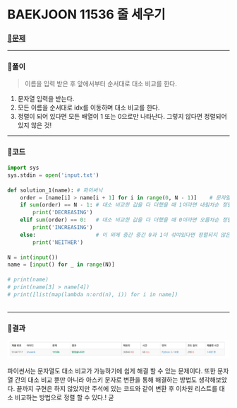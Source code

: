 # BAEKJOON 11536 줄 세우기

### [🏸문제](https://www.acmicpc.net/problem/11536) 

<hr>



### 💊풀이

> 이름을 입력 받은 후 앞에서부터 순서대로 대소 비교를 한다.

1. 문자열 입력을 받는다.
1. 모든 이름을 순서대로 idx를 이동하며 대소 비교를 한다.
1. 정렬이 되어 있다면 모든 배열이 1 또는 0으로만 나타난다. 그렇지 않다면 정렬되어 있지 않은 것!

<hr>

### 📌코드

```python
import sys
sys.stdin = open('input.txt')

def solution_1(name): # 파이써닉
    order = [name[i] > name[i + 1] for i in range(0, N - 1)]    # 문자열 간의 대소 비교를 통해 1번과 2번, 2번과 3번 ~ 을 끝까지 반복
    if sum(order) == N - 1: # 대소 비교한 값을 다 더했을 때 1이라면 내림차순 정렬되어있다는 것
        print('DECREASING')
    elif sum(order) == 0:   # 대소 비교한 값을 다 더했을 때 0이라면 오름차순 정렬 되어있다느 ㄴ것
        print('INCREASING')
    else:                   # 이 외에 중간 중간 0과 1이 섞여있다면 정렬되지 않은 것
        print('NEITHER')

N = int(input())
name = [input() for _ in range(N)]

# print(name)
# print(name[3] > name[4])
# print([list(map(lambda n:ord(n), i)) for i in name])



```

<hr>





### 🛀결과

![image-20221113144452137](image-20221113144452137.png)

파이썬서는 문자열도 대소 비교가 가능하기에 쉽게 해결 할 수 있는 문제이다. 또한 문자열 간의 대소 비교 뿐만 아니라 아스키 문자로 변환을 통해 해결하는 방법도 생각해보았다. 끝까지 구현은 하지 않았지만 주석에 있는 코드와 같이 변환 후 이차원 리스트를 대소 비교하는 방법으로 정렬 할 수 있다.! 굳
